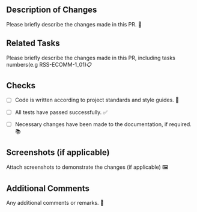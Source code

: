 ## Description of Changes
Please briefly describe the changes made in this PR. 🚀

## Related Tasks
Please briefly describe the changes made in this PR, including tasks numbers(e.g RSS-ECOMM-1_01)📋

## Checks

- [ ] Code is written according to project standards and style guides. 📝

- [ ] All tests have passed successfully. ✅

- [ ] Necessary changes have been made to the documentation, if required. 📚

## Screenshots (if applicable)

Attach screenshots to demonstrate the changes (if applicable) 🖼️

## Additional Comments

Any additional comments or remarks. 💬
